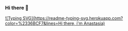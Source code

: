 ### Hi there 👋

[![Typing SVG](https://readme-typing-svg.herokuapp.com?color=%2336BCF7&lines=Hi there, i'm Anastasia)](https://git.io/typing-svg)

<!--
**GeekNekoS/GeekNekoS** is a ✨ _special_ ✨ repository because its `README.md` (this file) appears on your GitHub profile.

Here are some ideas to get you started:

- 🔭 I’m currently working on ...
- 🌱 I’m currently learning ...
- 👯 I’m looking to collaborate on ...
- 🤔 I’m looking for help with ...
- 💬 Ask me about ...
- 📫 How to reach me: ...
- 😄 Pronouns: ...
- ⚡ Fun fact: ...
-->
